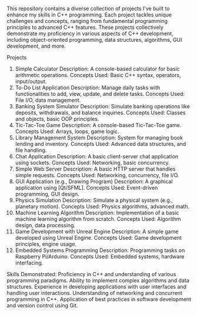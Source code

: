 This repository contains a diverse collection of projects I've built to enhance my skills in C++ programming. Each project tackles unique challenges and concepts, ranging from fundamental programming principles to advanced C++ features. These projects collectively demonstrate my proficiency in various aspects of C++ development, including object-oriented programming, data         structures, algorithms, GUI development, and more.

Projects
1. Simple Calculator
  Description: A console-based calculator for basic arithmetic operations.
  Concepts Used: Basic C++ syntax, operators, input/output.
2. To-Do List Application
  Description: Manage daily tasks with functionalities to add, view, update, and delete tasks.
  Concepts Used: File I/O, data management.
3. Banking System Simulator
  Description: Simulate banking operations like deposits, withdrawals, and balance inquiries.
  Concepts Used: Classes and objects, basic OOP principles.
4. Tic-Tac-Toe Game
  Description: A console-based Tic-Tac-Toe game.
  Concepts Used: Arrays, loops, game logic.
5. Library Management System
  Description: System for managing book lending and inventory.
  Concepts Used: Advanced data structures, and file handling.
6. Chat Application
  Description: A basic client-server chat application using sockets.
  Concepts Used: Networking, basic concurrency.
7. Simple Web Server
  Description: A basic HTTP server that handles simple requests.
  Concepts Used: Networking, concurrency, file I/O.
8. GUI Application (e.g., Drawing Program)
  Description: A graphical application using [Qt/SFML].
  Concepts Used: Event-driven programming, GUI design.
9. Physics Simulation
  Description: Simulate a physical system (e.g., planetary motion).
  Concepts Used: Physics algorithms, advanced math.
10. Machine Learning Algorithm
  Description: Implementation of a basic machine learning algorithm from scratch.
  Concepts Used: Algorithm design, data processing.
11. Game Development with Unreal Engine
  Description: A simple game developed using Unreal Engine.
  Concepts Used: Game development principles, engine usage.
12. Embedded Systems Programming
  Description: Programming tasks on Raspberry Pi/Arduino.
  Concepts Used: Embedded systems, hardware interfacing.

Skills Demonstrated:
  Proficiency in C++ and understanding of various programming paradigms.
  Ability to implement complex algorithms and data structures.
  Experience in developing applications with user interfaces and handling user interactions.
  Understanding of networking and concurrent programming in C++.
  Application of best practices in software development and version control using Git.  
